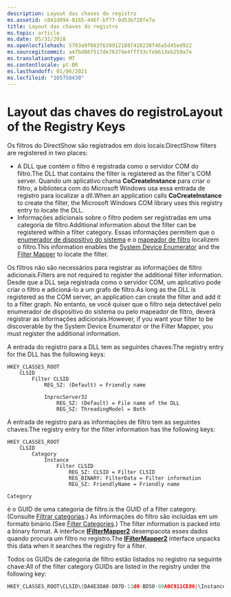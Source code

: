 ```yaml
---
description: Layout das chaves do registro
ms.assetid: c041d094-8165-446f-bf77-0d53b728fe7a
title: Layout das chaves do registro
ms.topic: article
ms.date: 05/31/2018
ms.openlocfilehash: 5783a9f083f639912188f418238f46a5d45ed922
ms.sourcegitcommit: a47bd86f517de76374e4fff33cfeb613eb259a7e
ms.translationtype: MT
ms.contentlocale: pt-BR
ms.lasthandoff: 01/06/2021
ms.locfileid: "105758430"
---
```

# <a name="layout-of-the-registry-keys"></a><span data-ttu-id="581ed-103">Layout das chaves do registro</span><span class="sxs-lookup"><span data-stu-id="581ed-103">Layout of the Registry Keys</span></span>

<span data-ttu-id="581ed-104">Os filtros do DirectShow são registrados em dois locais:</span><span class="sxs-lookup"><span data-stu-id="581ed-104">DirectShow filters are registered in two places:</span></span>

-   <span data-ttu-id="581ed-105">A DLL que contém o filtro é registrada como o servidor COM do filtro.</span><span class="sxs-lookup"><span data-stu-id="581ed-105">The DLL that contains the filter is registered as the filter's COM server.</span></span> <span data-ttu-id="581ed-106">Quando um aplicativo chama **CoCreateInstance** para criar o filtro, a biblioteca com do Microsoft Windows usa essa entrada de registro para localizar a dll.</span><span class="sxs-lookup"><span data-stu-id="581ed-106">When an application calls **CoCreateInstance** to create the filter, the Microsoft Windows COM library uses this registry entry to locate the DLL.</span></span>
-   <span data-ttu-id="581ed-107">Informações adicionais sobre o filtro podem ser registradas em uma categoria de filtro.</span><span class="sxs-lookup"><span data-stu-id="581ed-107">Additional information about the filter can be registered within a filter category.</span></span> <span data-ttu-id="581ed-108">Essas informações permitem que o [enumerador de dispositivo do sistema](system-device-enumerator.md) e o [mapeador de filtro](filter-mapper.md) localizem o filtro.</span><span class="sxs-lookup"><span data-stu-id="581ed-108">This information enables the [System Device Enumerator](system-device-enumerator.md) and the [Filter Mapper](filter-mapper.md) to locate the filter.</span></span>

<span data-ttu-id="581ed-109">Os filtros não são necessários para registrar as informações de filtro adicionais.</span><span class="sxs-lookup"><span data-stu-id="581ed-109">Filters are not required to register the additional filter information.</span></span> <span data-ttu-id="581ed-110">Desde que a DLL seja registrada como o servidor COM, um aplicativo pode criar o filtro e adicioná-lo a um grafo de filtro.</span><span class="sxs-lookup"><span data-stu-id="581ed-110">As long as the DLL is registered as the COM server, an application can create the filter and add it to a filter graph.</span></span> <span data-ttu-id="581ed-111">No entanto, se você quiser que o filtro seja detectável pelo enumerador de dispositivo do sistema ou pelo mapeador de filtro, deverá registrar as informações adicionais.</span><span class="sxs-lookup"><span data-stu-id="581ed-111">However, if you want your filter to be discoverable by the System Device Enumerator or the Filter Mapper, you must register the additional information.</span></span>

<span data-ttu-id="581ed-112">A entrada do registro para a DLL tem as seguintes chaves:</span><span class="sxs-lookup"><span data-stu-id="581ed-112">The registry entry for the DLL has the following keys:</span></span>


```
HKEY_CLASSES_ROOT
    CLSID
        Filter CLSID 
            REG_SZ: (Default) = Friendly name

            InprocServer32
                REG_SZ: (Default) = File name of the DLL
                REG_SZ: ThreadingModel = Both
```



<span data-ttu-id="581ed-113">A entrada de registro para as informações de filtro tem as seguintes chaves:</span><span class="sxs-lookup"><span data-stu-id="581ed-113">The registry entry for the filter information has the following keys:</span></span>


```
HKEY_CLASSES_ROOT
    CLSID
        Category
            Instance
                Filter CLSID
                    REG_SZ: CLSID = Filter CLSID
                    REG_BINARY: FilterData = Filter information
                    REG_SZ: FriendlyName = Friendly name
```




```
Category
```



<span data-ttu-id="581ed-114">é o GUID de uma categoria de filtro.</span><span class="sxs-lookup"><span data-stu-id="581ed-114">is the GUID of a filter category.</span></span> <span data-ttu-id="581ed-115">(Consulte [Filtrar categorias](filter-categories.md).) As informações do filtro são incluídas em um formato binário.</span><span class="sxs-lookup"><span data-stu-id="581ed-115">(See [Filter Categories](filter-categories.md).) The filter information is packed into a binary format.</span></span> <span data-ttu-id="581ed-116">A interface [**IFilterMapper2**](/windows/desktop/api/Strmif/nn-strmif-ifiltermapper2) desempacota esses dados quando procura um filtro no registro.</span><span class="sxs-lookup"><span data-stu-id="581ed-116">The [**IFilterMapper2**](/windows/desktop/api/Strmif/nn-strmif-ifiltermapper2) interface unpacks this data when it searches the registry for a filter.</span></span>

<span data-ttu-id="581ed-117">Todos os GUIDs de categoria de filtro estão listados no registro na seguinte chave:</span><span class="sxs-lookup"><span data-stu-id="581ed-117">All of the filter category GUIDs are listed in the registry under the following key:</span></span>


```C++
HKEY_CLASSES_ROOT\CLSID\{DA4E3DA0-D07D-11d0-BD50-00A0C911CE86}\Instance
```



 

 



